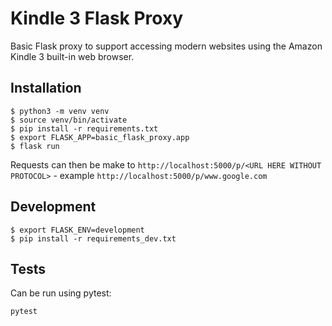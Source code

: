 # Kindle 3 Flask Proxy

Basic Flask proxy to support accessing modern websites using the Amazon Kindle 3 built-in web browser.


## Installation

```
$ python3 -m venv venv
$ source venv/bin/activate
$ pip install -r requirements.txt
$ export FLASK_APP=basic_flask_proxy.app
$ flask run
```

Requests can then be make to `http://localhost:5000/p/<URL HERE WITHOUT PROTOCOL>` - example `http://localhost:5000/p/www.google.com`


## Development

```
$ export FLASK_ENV=development
$ pip install -r requirements_dev.txt
```

## Tests

Can be run using pytest:

```
pytest
```
